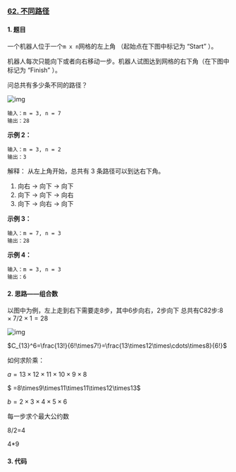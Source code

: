 ### [62. 不同路径](https://leetcode-cn.com/problems/unique-paths/)

#### 1. 题目

一个机器人位于一个` m x n `网格的左上角 （起始点在下图中标记为 “Start” ）。

机器人每次只能向下或者向右移动一步。机器人试图达到网格的右下角（在下图中标记为 “Finish” ）。

问总共有多少条不同的路径？

![img](https://assets.leetcode.com/uploads/2018/10/22/robot_maze.png)

```
输入：m = 3, n = 7
输出：28
```

**示例 2：**

```
输入：m = 3, n = 2
输出：3
```

解释：
从左上角开始，总共有 3 条路径可以到达右下角。

1. 向右 -> 向下 -> 向下
2. 向下 -> 向下 -> 向右
3. 向下 -> 向右 -> 向下

**示例 3：**

```
输入：m = 7, n = 3
输出：28
```

**示例 4：**

```
输入：m = 3, n = 3
输出：6
```

#### 2. 思路——组合数

以图中为例，左上走到右下需要走8步，其中6步向右，2步向下
总共有C82步:$8 \times 7/2 \times 1=28$

![img](https://bkimg.cdn.bcebos.com/pic/ca1349540923dd543f01bf4cdd09b3de9c8248a7?x-bce-process=image/resize,m_lfit,w_250,h_250,limit_1/format,f_auto)

$C_{13}^6=\frac{13!}{6!\times7!}=\frac{13\times12\times\cdots\times8}{6!}$

如何求阶乘：

$a=13\times12\times11\times10\times9\times8$

$ =8\times9\times11\times11\times12\times13$

$b=2\times3\times4\times5\times6$

每一步求个最大公约数

8/2=4

4*9




#### 3. 代码

```python

```


